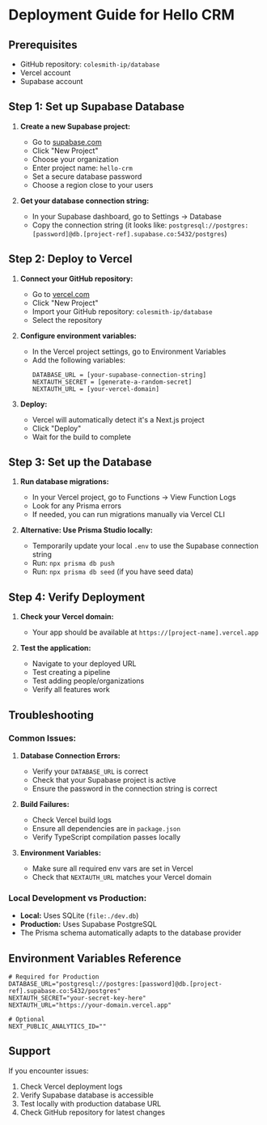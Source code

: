 # Deployment Guide for Hello CRM

## Prerequisites
- GitHub repository: `colesmith-ip/database`
- Vercel account
- Supabase account

## Step 1: Set up Supabase Database

1. **Create a new Supabase project:**
   - Go to [supabase.com](https://supabase.com)
   - Click "New Project"
   - Choose your organization
   - Enter project name: `hello-crm`
   - Set a secure database password
   - Choose a region close to your users

2. **Get your database connection string:**
   - In your Supabase dashboard, go to Settings → Database
   - Copy the connection string (it looks like: `postgresql://postgres:[password]@db.[project-ref].supabase.co:5432/postgres`)

## Step 2: Deploy to Vercel

1. **Connect your GitHub repository:**
   - Go to [vercel.com](https://vercel.com)
   - Click "New Project"
   - Import your GitHub repository: `colesmith-ip/database`
   - Select the repository

2. **Configure environment variables:**
   - In the Vercel project settings, go to Environment Variables
   - Add the following variables:
     ```
     DATABASE_URL = [your-supabase-connection-string]
     NEXTAUTH_SECRET = [generate-a-random-secret]
     NEXTAUTH_URL = [your-vercel-domain]
     ```

3. **Deploy:**
   - Vercel will automatically detect it's a Next.js project
   - Click "Deploy"
   - Wait for the build to complete

## Step 3: Set up the Database

1. **Run database migrations:**
   - In your Vercel project, go to Functions → View Function Logs
   - Look for any Prisma errors
   - If needed, you can run migrations manually via Vercel CLI

2. **Alternative: Use Prisma Studio locally:**
   - Temporarily update your local `.env` to use the Supabase connection string
   - Run: `npx prisma db push`
   - Run: `npx prisma db seed` (if you have seed data)

## Step 4: Verify Deployment

1. **Check your Vercel domain:**
   - Your app should be available at `https://[project-name].vercel.app`

2. **Test the application:**
   - Navigate to your deployed URL
   - Test creating a pipeline
   - Test adding people/organizations
   - Verify all features work

## Troubleshooting

### Common Issues:

1. **Database Connection Errors:**
   - Verify your `DATABASE_URL` is correct
   - Check that your Supabase project is active
   - Ensure the password in the connection string is correct

2. **Build Failures:**
   - Check Vercel build logs
   - Ensure all dependencies are in `package.json`
   - Verify TypeScript compilation passes locally

3. **Environment Variables:**
   - Make sure all required env vars are set in Vercel
   - Check that `NEXTAUTH_URL` matches your Vercel domain

### Local Development vs Production:

- **Local:** Uses SQLite (`file:./dev.db`)
- **Production:** Uses Supabase PostgreSQL
- The Prisma schema automatically adapts to the database provider

## Environment Variables Reference

```env
# Required for Production
DATABASE_URL="postgresql://postgres:[password]@db.[project-ref].supabase.co:5432/postgres"
NEXTAUTH_SECRET="your-secret-key-here"
NEXTAUTH_URL="https://your-domain.vercel.app"

# Optional
NEXT_PUBLIC_ANALYTICS_ID=""
```

## Support

If you encounter issues:
1. Check Vercel deployment logs
2. Verify Supabase database is accessible
3. Test locally with production database URL
4. Check GitHub repository for latest changes

